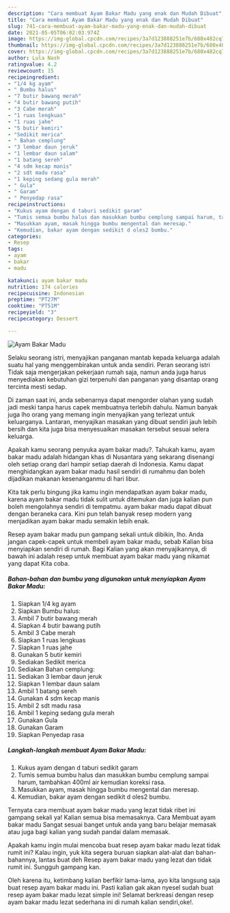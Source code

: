 ```yaml
---
description: "Cara membuat Ayam Bakar Madu yang enak dan Mudah Dibuat"
title: "Cara membuat Ayam Bakar Madu yang enak dan Mudah Dibuat"
slug: 741-cara-membuat-ayam-bakar-madu-yang-enak-dan-mudah-dibuat
date: 2021-05-05T06:02:03.974Z
image: https://img-global.cpcdn.com/recipes/3a7d123888251e7b/680x482cq70/ayam-bakar-madu-foto-resep-utama.jpg
thumbnail: https://img-global.cpcdn.com/recipes/3a7d123888251e7b/680x482cq70/ayam-bakar-madu-foto-resep-utama.jpg
cover: https://img-global.cpcdn.com/recipes/3a7d123888251e7b/680x482cq70/ayam-bakar-madu-foto-resep-utama.jpg
author: Lula Nash
ratingvalue: 4.2
reviewcount: 15
recipeingredient:
- "1/4 kg ayam"
- " Bumbu halus"
- "7 butir bawang merah"
- "4 butir bawang putih"
- "3 Cabe merah"
- "1 ruas lengkuas"
- "1 ruas jahe"
- "5 butir kemiri"
- "Sedikit merica"
- " Bahan cemplung"
- "3 lembar daun jeruk"
- "1 lembar daun salam"
- "1 batang sereh"
- "4 sdm kecap manis"
- "2 sdt madu rasa"
- "1 keping sedang gula merah"
- " Gula"
- " Garam"
- " Penyedap rasa"
recipeinstructions:
- "Kukus ayam dengan d taburi sedikit garam"
- "Tumis semua bumbu halus dan masukkan bumbu cemplung sampai harum, tambahkan 400ml air kemudian koreksi rasa."
- "Masukkan ayam, masak hingga bumbu mengental dan meresap."
- "Kemudian, bakar ayam dengan sedikit d oles2 bumbu."
categories:
- Resep
tags:
- ayam
- bakar
- madu

katakunci: ayam bakar madu 
nutrition: 174 calories
recipecuisine: Indonesian
preptime: "PT27M"
cooktime: "PT51M"
recipeyield: "3"
recipecategory: Dessert

---
```



![Ayam Bakar Madu](https://img-global.cpcdn.com/recipes/3a7d123888251e7b/680x482cq70/ayam-bakar-madu-foto-resep-utama.jpg)

Selaku seorang istri, menyajikan panganan mantab kepada keluarga adalah suatu hal yang menggembirakan untuk anda sendiri. Peran seorang istri Tidak saja mengerjakan pekerjaan rumah saja, namun anda juga harus menyediakan kebutuhan gizi terpenuhi dan panganan yang disantap orang tercinta mesti sedap.

Di zaman  saat ini, anda sebenarnya dapat mengorder olahan yang sudah jadi meski tanpa harus capek membuatnya terlebih dahulu. Namun banyak juga lho orang yang memang ingin menyajikan yang terlezat untuk keluarganya. Lantaran, menyajikan masakan yang dibuat sendiri jauh lebih bersih dan kita juga bisa menyesuaikan masakan tersebut sesuai selera keluarga. 



Apakah kamu seorang penyuka ayam bakar madu?. Tahukah kamu, ayam bakar madu adalah hidangan khas di Nusantara yang sekarang disenangi oleh setiap orang dari hampir setiap daerah di Indonesia. Kamu dapat menghidangkan ayam bakar madu hasil sendiri di rumahmu dan boleh dijadikan makanan kesenanganmu di hari libur.

Kita tak perlu bingung jika kamu ingin mendapatkan ayam bakar madu, karena ayam bakar madu tidak sulit untuk ditemukan dan juga kalian pun boleh mengolahnya sendiri di tempatmu. ayam bakar madu dapat dibuat dengan beraneka cara. Kini pun telah banyak resep modern yang menjadikan ayam bakar madu semakin lebih enak.

Resep ayam bakar madu pun gampang sekali untuk dibikin, lho. Anda jangan capek-capek untuk membeli ayam bakar madu, sebab Kalian bisa menyiapkan sendiri di rumah. Bagi Kalian yang akan menyajikannya, di bawah ini adalah resep untuk membuat ayam bakar madu yang nikamat yang dapat Kita coba.

<!--inarticleads1-->

##### Bahan-bahan dan bumbu yang digunakan untuk menyiapkan Ayam Bakar Madu:

1. Siapkan 1/4 kg ayam
1. Siapkan  Bumbu halus:
1. Ambil 7 butir bawang merah
1. Siapkan 4 butir bawang putih
1. Ambil 3 Cabe merah
1. Siapkan 1 ruas lengkuas
1. Siapkan 1 ruas jahe
1. Gunakan 5 butir kemiri
1. Sediakan Sedikit merica
1. Sediakan  Bahan cemplung:
1. Sediakan 3 lembar daun jeruk
1. Siapkan 1 lembar daun salam
1. Ambil 1 batang sereh
1. Gunakan 4 sdm kecap manis
1. Ambil 2 sdt madu rasa
1. Ambil 1 keping sedang gula merah
1. Gunakan  Gula
1. Gunakan  Garam
1. Siapkan  Penyedap rasa




<!--inarticleads2-->

##### Langkah-langkah membuat Ayam Bakar Madu:

1. Kukus ayam dengan d taburi sedikit garam
1. Tumis semua bumbu halus dan masukkan bumbu cemplung sampai harum, tambahkan 400ml air kemudian koreksi rasa.
1. Masukkan ayam, masak hingga bumbu mengental dan meresap.
1. Kemudian, bakar ayam dengan sedikit d oles2 bumbu.




Ternyata cara membuat ayam bakar madu yang lezat tidak ribet ini gampang sekali ya! Kalian semua bisa memasaknya. Cara Membuat ayam bakar madu Sangat sesuai banget untuk anda yang baru belajar memasak atau juga bagi kalian yang sudah pandai dalam memasak.

Apakah kamu ingin mulai mencoba buat resep ayam bakar madu lezat tidak rumit ini? Kalau ingin, yuk kita segera buruan siapkan alat-alat dan bahan-bahannya, lantas buat deh Resep ayam bakar madu yang lezat dan tidak rumit ini. Sungguh gampang kan. 

Oleh karena itu, ketimbang kalian berfikir lama-lama, ayo kita langsung saja buat resep ayam bakar madu ini. Pasti kalian gak akan nyesel sudah buat resep ayam bakar madu lezat simple ini! Selamat berkreasi dengan resep ayam bakar madu lezat sederhana ini di rumah kalian sendiri,oke!.

